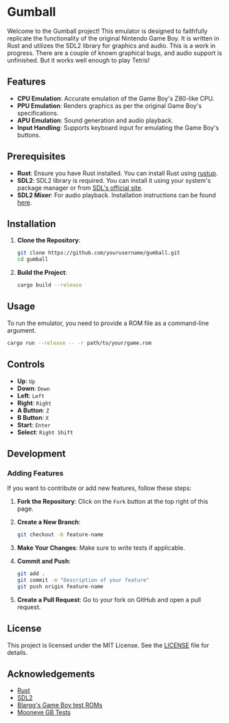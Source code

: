# Gumball

Welcome to the Gumball project! This emulator is designed to faithfully replicate the functionality of the original Nintendo Game Boy. It is written in Rust and utilizes the SDL2 library for graphics and audio. This is a work in progress. There are a couple of known graphical bugs, and audio support is unfinished. But it works well enough to play Tetris!

## Features

- **CPU Emulation**: Accurate emulation of the Game Boy's Z80-like CPU.
- **PPU Emulation**: Renders graphics as per the original Game Boy's specifications.
- **APU Emulation**: Sound generation and audio playback.
- **Input Handling**: Supports keyboard input for emulating the Game Boy's buttons.

## Prerequisites

- **Rust**: Ensure you have Rust installed. You can install Rust using [rustup](https://rustup.rs/).
- **SDL2**: SDL2 library is required. You can install it using your system's package manager or from [SDL's official site](https://www.libsdl.org/download-2.0.php).
- **SDL2 Mixer**: For audio playback. Installation instructions can be found [here](https://www.libsdl.org/projects/SDL_mixer/).

## Installation

1. **Clone the Repository**:
   ```sh
   git clone https://github.com/yourusername/gumball.git
   cd gumball
   ```

2. **Build the Project**:
   ```sh
   cargo build --release
   ```

## Usage

To run the emulator, you need to provide a ROM file as a command-line argument.

```sh
cargo run --release -- -r path/to/your/game.rom
```

## Controls

- **Up**: `Up`
- **Down**: `Down`
- **Left**: `Left`
- **Right**: `Right`
- **A Button**: `Z`
- **B Button**: `X`
- **Start**: `Enter`
- **Select**: `Right Shift`

## Development

### Adding Features

If you want to contribute or add new features, follow these steps:

1. **Fork the Repository**:
   Click on the `Fork` button at the top right of this page.

2. **Create a New Branch**:
   ```sh
   git checkout -b feature-name
   ```

3. **Make Your Changes**:
   Make sure to write tests if applicable.

4. **Commit and Push**:
   ```sh
   git add .
   git commit -m "Description of your feature"
   git push origin feature-name
   ```

5. **Create a Pull Request**:
   Go to your fork on GitHub and open a pull request.

## License

This project is licensed under the MIT License. See the [LICENSE](LICENSE) file for details.

## Acknowledgements

- [Rust](https://www.rust-lang.org/)
- [SDL2](https://www.libsdl.org/)
- [Blargg's Game Boy test ROMs](http://gbdev.gg8.se/files/roms/blargg-gb-tests/)
- [Mooneye GB Tests](https://github.com/Gekkio/mooneye-gb)
